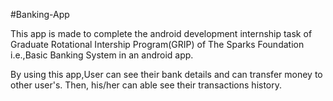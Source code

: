 #Banking-App

This app is made to complete the android development internship task of Graduate Rotational Intership Program(GRIP) of The Sparks Foundation i.e.,Basic Banking System in an android app.

By using this app,User can see their bank details and can transfer money to other user's. Then, his/her can able see their transactions history.

